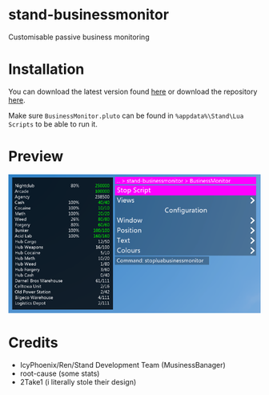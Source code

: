 # stand-businessmonitor
Customisable passive business monitoring

# Installation
You can download the latest version found [here](https://github.com/stagnate6628/stand-businessmonitor/releases) or download the repository [here](https://github.com/stagnate6628/stand-businessmonitor/archive/refs/heads/main.zip).

Make sure `BusinessMonitor.pluto` can be found in `%appdata%\Stand\Lua Scripts` to be able to run it.

# Preview
[![](https://raw.githubusercontent.com/stagnate6628/stand-businessmonitor/main/preview.png)](https://raw.githubusercontent.com/stagnate6628/stand-businessmonitor/main/preview.png)

# Credits
- IcyPhoenix/Ren/Stand Development Team (MusinessBanager)
- root-cause (some stats)
- 2Take1 (i literally stole their design)
